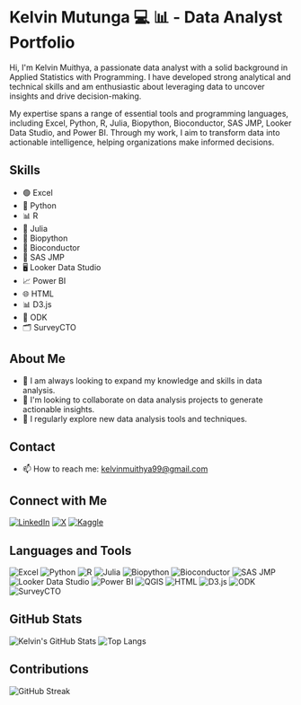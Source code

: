 # Kelvin Mutunga 💻 📊 - Data Analyst Portfolio

Hi, I'm Kelvin Muithya, a passionate data analyst with a solid background in Applied Statistics with Programming. I have developed strong analytical and technical skills and am enthusiastic about leveraging data to uncover insights and drive decision-making.

My expertise spans a range of essential tools and programming languages, including Excel, Python, R, Julia, Biopython, Bioconductor, SAS JMP, Looker Data Studio, and Power BI. 
Through my work, I aim to transform data into actionable intelligence, helping organizations make informed decisions.

## Skills
- 🟢 Excel
- 🐍 Python
- 📊 R
- 🔵 Julia
- 🧬 Biopython
- 🔬 Bioconductor
- 🧪 SAS JMP
- 🖥️ Looker Data Studio
- 📈 Power BI
- 🌐 HTML
- 📊 D3.js
- 📝 ODK
- 🗂️ SurveyCTO

## About Me
- 🌟 I am always looking to expand my knowledge and skills in data analysis.
- 🤝 I'm looking to collaborate on data analysis projects to generate actionable insights.
- 📝 I regularly explore new data analysis tools and techniques.

## Contact
- 📫 How to reach me: kelvinmuithya99@gmail.com
  
## Connect with Me
[![LinkedIn](https://img.shields.io/badge/-LinkedIn-0A66C2?style=flat&logo=Linkedin&logoColor=white)](https://www.linkedin.com/in/kelvin-muithya-a4952825a)
[![X](https://img.shields.io/badge/-X-1DA1F2?style=flat&logo=Twitter&logoColor=white)](https://x.com/Kelvin2040055)
[![Kaggle](https://img.shields.io/badge/-Kaggle-20BEFF?style=flat&logo=Kaggle&logoColor=white)](https://www.kaggle.com/kelvinmuithya)

## Languages and Tools
![Excel](https://img.shields.io/badge/-Excel-217346?style=flat&logo=microsoft-excel&logoColor=white)
![Python](https://img.shields.io/badge/-Python-3776AB?style=flat&logo=python&logoColor=white)
![R](https://img.shields.io/badge/-R-276DC3?style=flat&logo=r&logoColor=white)
![Julia](https://img.shields.io/badge/-Julia-9558B2?style=flat&logo=julia&logoColor=white)
![Biopython](https://img.shields.io/badge/-Biopython-F37626?style=flat&logo=python&logoColor=white)
![Bioconductor](https://img.shields.io/badge/-Bioconductor-5586A4?style=flat&logo=bioconductor&logoColor=white)
![SAS JMP](https://img.shields.io/badge/-SAS%20JMP-0033A0?style=flat&logo=sas&logoColor=white)
![Looker Data Studio](https://img.shields.io/badge/-Looker%20Data%20Studio-4285F4?style=flat&logo=google&logoColor=white)
![Power BI](https://img.shields.io/badge/-Power%20BI-F2C811?style=flat&logo=power-bi&logoColor=white)
![QGIS](https://img.shields.io/badge/-QGIS-3CAA69?style=flat&logo=qgis&logoColor=white)
![HTML](https://img.shields.io/badge/-HTML-E34F26?style=flat&logo=html5&logoColor=white)
![D3.js](https://img.shields.io/badge/-D3.js-F9A03C?style=flat&logo=d3.js&logoColor=white)
![ODK](https://img.shields.io/badge/-ODK-FF8C00?style=flat&logo=odk&logoColor=white)
![SurveyCTO](https://img.shields.io/badge/-SurveyCTO-008CBA?style=flat&logo=surveycto&logoColor=white)

## GitHub Stats
![Kelvin's GitHub Stats](https://github-readme-stats.vercel.app/api?username=kelvinmutunga&show_icons=true&theme=radical)
![Top Langs](https://github-readme-stats.vercel.app/api/top-langs/?username=kelvinmutunga&layout=compact&theme=radical)

## Contributions
![GitHub Streak](https://github-readme-streak-stats.herokuapp.com/?user=kelvinmutunga&theme=radical)
